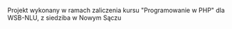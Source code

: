 Projekt wykonany w ramach zaliczenia kursu "Programowanie w PHP" dla WSB-NLU, z siedziba w Nowym Sączu
